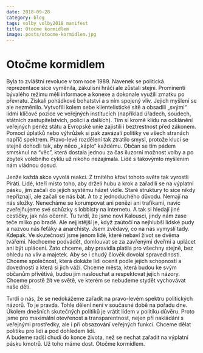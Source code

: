 ```yaml
---
date: 2018-09-28
category: blog
tags: volby volby2018 manifest
title: Otočme kormidlem
image: posts/otocme-kormidlem.jpg
---
```


# Otočme kormidlem

Byla to zvláštní revoluce v tom roce 1989. Navenek se politická reprezentace sice vyměnila, zákulisní hráči ale zůstali stejní. Prominenti bývalého režimu měli informace a konexe a dokonale využili zmatku po převratu. Získali pohádkové bohatství a s ním spojený vliv. Jejich myšlení se ale nezměnilo. Vytvořili kolem sebe klientelistické sítě a obsadili „svými“ lidmi klíčové pozice ve veřejných institucích (například úřadech, soudech, státních zastupitelstvích, policii a dalších). Tím si kromě klidu na odklánění veřejných peněz státu a Evropské unie zajistili i beztrestnost před zákonem. Pomocí úplatků nebo výhrůžek si pak zavázali politiky ve všech stranách napříč spektrem. Pravo-levé rozdělení tak ztratilo smysl, protože kluci se stejně dohodli tak, aby něco „káplo“ každému. Občan se tím pádem smrsknul na “věc”, která dostala jednou za čas iluzorní možnost volby a po zbytek volebního cyklu už nikoho nezajímala. Lidé s takovýmto myšlením nám vládnou dosud. 

Jenže každá akce vyvolá reakci. Z trnitého křoví tohoto světa tak vyrostli Piráti. Lidé, kteří místo toho, aby drželi hubu a krok a zařadili se na výplatní pásku, jim začali do jejich systému házet vidle. Staré struktury to sice nikdy nepřiznají, ale začali se nás bát. A to z jednoduchého důvodu. Nemají na nás složky. Nenecháme se korumpovat ani penězi ani trafikami, navíc zveřejňujeme své schůzky s lobbisty na internetu. A tak si hledají jiné cestičky, jak nás očernit. Tu tvrdí, že jsme noví Kalousci, jindy nám zase teče mlíko po bradě. Ale nejjistější je, když zaútočí na nejhlubší lidské pudy a nazvou nás feťáky a anarchisty. Jsem zvědavý, co na nás vymyslí tady. 
Kdepak. Ve skutečnosti jsme jenom lidé, které nebaví život se dvěma tvářemi. Nechceme podvádět, domlouvat se za zavřenými dveřmi a uplácet ani být upláceni. Zato chceme, aby pravidla platila pro všechny stejně, bez ohledu na vliv a majetek. Aby se i chudý člověk dovolal spravedlnosti. Chceme společnost, která dokáže lidi ocenit podle jejich schopností a dovedností a která si jich váží. Chceme města, která budou ke svým občanům přívětivá, budou jim naslouchat a respektovat jejich názory. Chceme prostě žít ve světě, ve kterém se nebudeme stydět vychovávat naše děti.

Tvrdí o nás, že se nedokážeme zařadit na pravo-levém spektru politických názorů. To je pravda. Tohle dělení není v současné době na pořadu dne. Úkolem dnešních skutečných politiků je vrátit lidem v politiku důvěru. Proto jsme pro maximální otevřenost a transparentnost, nejen při nakládání s veřejnými prostředky, ale i při obsazování veřejných funkcí. Chceme dělat politiku pro lidi a pod dohledem lidí.  
A budeme radši chudí do konce života, než se nechat zařadit na výplatní pásku kmotrů. Už toho máme dost. 
Otočme kormidlem.
